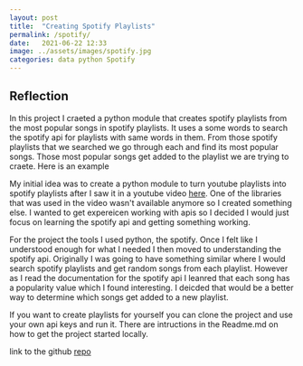 ```yaml
---
layout: post
title:  "Creating Spotify Playlists"
permalink: /spotify/
date:   2021-06-22 12:33
image: ../assets/images/spotify.jpg
categories: data python Spotify
---
```



## Reflection
In this project I craeted a python module that creates spotify playlists from the most popular songs in spotify playlists. It uses a some words to search the spotify api for playlists with same words in them. From those spotify playlists that we searched we go through each and find its most popular songs. Those most popular songs get added to the playlist we are trying to craete. 
Here is an example

My initial idea was to create a python module to turn youtube playlists into spotify playlists after I saw it in a youtube video [here](#). One of the libraries that was used in the video wasn't available anymore so I created something else. I wanted to get expereicen working with apis so I decided I would just focus on learning the spotify api and getting something working. 

For the project the tools I used python, the spotify. Once I felt like I understood enough for what I needed I then moved to understanding the spotify api. Originally I was going to have something similar where I would search spotify playlists and get random songs from each playlist. However as I read the documentation for the spotify api I leanred that each song has a popularity value which I found interesting. I deicded that would be a better way to determine which songs get added to a new playlist.

If you want to create playlists for yourself you can clone the project and use your own api keys and run it. There are intructions in the Readme.md on how to get the project started locally.  

link to the github [repo](https://github.com/GaelGil/spotify-playlist-maker)
